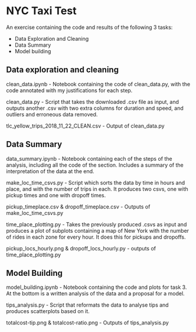 # NYC Taxi Test

An exercise containing the code and results of the following 3 tasks:
* Data Exploration and Cleaning
* Data Summary 
* Model building 

## Data exploration and cleaning
clean_data.ipynb - Notebook containing the code of clean_data.py, with the code annotated with my justifications for each step. 

clean_data.py - Script that takes the downloaded .csv file as input, and outputs another .csv with two extra columns for duration and speed, and outliers and erroneous data removed. 

tlc_yellow_trips_2018_11_22_CLEAN.csv - Output of clean_data.py

## Data Summary 
data_summary.ipynb - Notebook containing each of the steps of the analysis, including all the code of the section. Includes a summary of the interpretation of the data at the end. 

make_loc_time_csvs.py - Script which sorts the data by time in hours and place, and with the number of trips in each. It produces two csvs, one with pickup times and one with dropoff times. 

pickup_timeplace.csv & dropoff_timeplace.csv - Outputs of make_loc_time_csvs.py

time_place_plotting.py - Takes the previously produced .csvs as input and produces a plot of subplots containing a map of New York with the number of rides in each zone for every hour. It does this for pickups and dropoffs. 

pickup_locs_hourly.png & dropoff_locs_hourly.py - outputs of time_place_plotting.py

## Model Building
model_building.ipynb - Notebook containing the code and plots for task 3. At the bottom is a written analysis of the data and a proposal for a model. 

tips_analysis.py - Script that reformats the data to analyse tips and produces scatterplots based on it. 

totalcost-tip.png & totalcost-ratio.png - Outputs of tips_analysis.py
